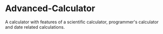 # Advanced-Calculator
A calculator with features of a scientific calculator, programmer's calculator and date related calculations.
